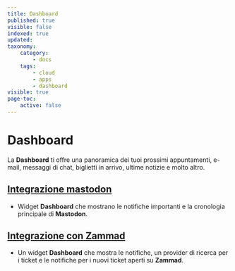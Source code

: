 ```yaml
---
title: Dashboard
published: true
visible: false
indexed: true
updated:
taxonomy:
    category:
        - docs
    tags:
        - cloud
        - apps
        - dashboard
visible: true
page-toc:
    active: false
---
```


# Dashboard

La **Dashboard** ti offre una panoramica dei tuoi prossimi appuntamenti, e-mail, messaggi di chat, biglietti in arrivo, ultime notizie e molto altro.

## [Integrazione mastodon](mastodon)
- Widget **Dashboard** che mostrano le notifiche importanti e la cronologia principale di **Mastodon**.

## [Integrazione con Zammad](Zammad)
- Un widget **Dashboard** che mostra le notifiche, un provider di ricerca per i ticket e le notifiche per i nuovi ticket aperti su **Zammad**. 
